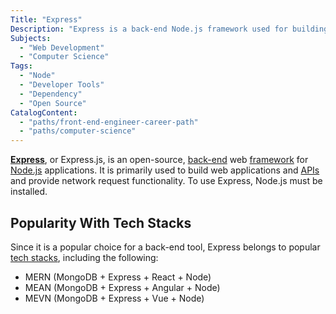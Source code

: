 ```yaml
---
Title: "Express"
Description: "Express is a back-end Node.js framework used for building web applications and APIs, and providing network request functionality."
Subjects:
  - "Web Development"
  - "Computer Science"
Tags:
  - "Node"
  - "Developer Tools"
  - "Dependency"
  - "Open Source"
CatalogContent:
  - "paths/front-end-engineer-career-path"
  - "paths/computer-science"
---
```


[**Express**](https://expressjs.com/), or Express.js, is an open-source, [back-end](https://www.codecademy.com/resources/docs/general/back-end) web [framework](https://www.codecademy.com/resources/docs/general/framework) for [Node.js](https://www.codecademy.com/resources/docs/open-source/node-js) applications. It is primarily used to build web applications and [APIs](https://www.codecademy.com/resources/docs/general/api) and provide network request functionality. To use Express, Node.js must be installed.

## Popularity With Tech Stacks

Since it is a popular choice for a back-end tool, Express belongs to popular [tech stacks](https://www.codecademy.com/resources/docs/general/tech-stack), including the following:

- MERN (MongoDB + Express + React + Node)
- MEAN (MongoDB + Express + Angular + Node)
- MEVN (MongoDB + Express + Vue + Node)
